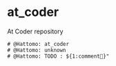 # at_coder

At Coder repository

```
# @Hattomo: at_coder
# @Hattomo: unknown
# @Hattomo: TODO : ${1:comment🐣}"
```
